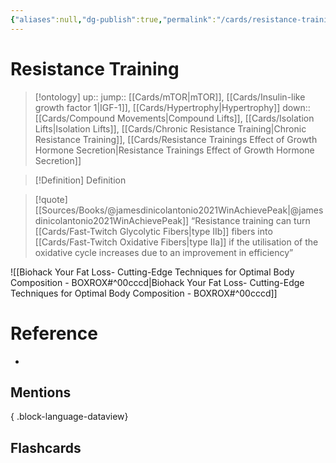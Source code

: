 ```yaml
---
{"aliases":null,"dg-publish":true,"permalink":"/cards/resistance-training/","dgPassFrontmatter":true}
---
```


# Resistance Training

> [!ontology]
> up:: 
> jump:: [[Cards/mTOR\|mTOR]], [[Cards/Insulin-like growth factor 1\|IGF-1]], [[Cards/Hypertrophy\|Hypertrophy]]
> down:: [[Cards/Compound Movements\|Compound Lifts]], [[Cards/Isolation Lifts\|Isolation Lifts]], [[Cards/Chronic Resistance Training\|Chronic Resistance Training]], [[Cards/Resistance Trainings Effect of Growth Hormone Secretion\|Resistance Trainings Effect of Growth Hormone Secretion]]

> [!Definition] Definition

> [!quote] [[Sources/Books/@jamesdinicolantonio2021WinAchievePeak\|@jamesdinicolantonio2021WinAchievePeak]]
> “Resistance training can turn [[Cards/Fast-Twitch Glycolytic Fibers\|type IIb]] fibers into [[Cards/Fast-Twitch Oxidative Fibers\|type IIa]] if the utilisation of
the  oxidative  cycle  increases  due  to  an  improvement  in  efficiency”

![[Biohack Your Fat Loss- Cutting-Edge Techniques for Optimal Body Composition - BOXROX#^00cccd\|Biohack Your Fat Loss- Cutting-Edge Techniques for Optimal Body Composition - BOXROX#^00cccd]]

# Reference

- 

## Mentions


{ .block-language-dataview}

## Flashcards